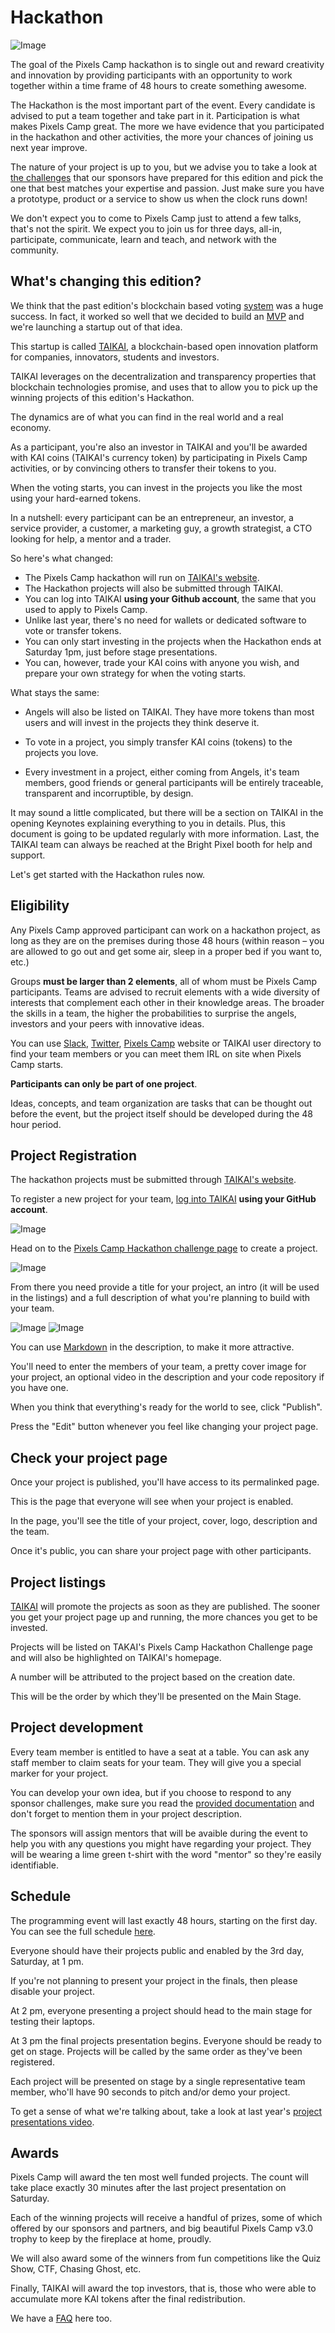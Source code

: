 # Hackathon

![Image](https://raw.githubusercontent.com/PixelsCamp/docs/master/img/hackathon.png)

The goal of the Pixels Camp hackathon is to single out and reward creativity and innovation by providing participants with an opportunity to work together within a time frame of 48 hours to create something awesome.

The Hackathon is the most important part of the event. Every candidate is advised to put a team together and take part in it. Participation is what makes Pixels Camp great. The more we have evidence that you participated in the hackathon and other activities, the more your chances of joining us next year improve.

The nature of your project is up to you, but we advise you to take a look at [the challenges][1] that our sponsors have prepared for this edition and pick the one that best matches your expertise and passion. Just make sure you have a prototype, product or a service to show us when the clock runs down!

We don't expect you to come to Pixels Camp just to attend a few talks, that's not the spirit. We expect you to join us for three days, all-in, participate, communicate, learn and teach, and network with the community.

## What's changing this edition?

We think that the past edition's blockchain based voting [system][13] was a huge success. In fact, it worked so well that we decided to build an [MVP][14] and we're launching a startup out of that idea.

This startup is called [TAIKAI][0], a blockchain-based open innovation platform for companies, innovators, students and investors.

TAIKAI leverages on the decentralization and transparency properties that blockchain technologies promise, and uses that to allow you to pick up the winning projects of this edition's Hackathon.

The dynamics are of what you can find in the real world and a real economy.

As a participant, you're also an investor in TAIKAI and you'll be awarded with KAI coins (TAIKAI's currency token) by participating in Pixels Camp activities, or by convincing others to transfer their tokens to you.

When the voting starts, you can invest in the projects you like the most using your hard-earned tokens.

In a nutshell: every participant can be an entrepreneur, an investor, a service provider, a customer, a marketing guy, a growth strategist, a CTO looking for help, a mentor and a trader.

So here's what changed:

* The Pixels Camp hackathon will run on [TAIKAI's website][0].
* The Hackathon projects will also be submitted through TAIKAI.
* You can log into TAIKAI __using your Github account__, the same that you used to apply to Pixels Camp.
* Unlike last year, there's no need for wallets or dedicated software to vote or transfer tokens.
* You can only start investing in the projects when the Hackathon ends at Saturday 1pm, just before stage presentations.
* You can, however, trade your KAI coins with anyone you wish, and prepare your own strategy for when the voting starts.

What stays the same:

* Angels will also be listed on TAIKAI. They have more tokens than most users and will invest in the projects they think deserve it.

* To vote in a project, you simply transfer KAI coins (tokens) to the projects you love.

* Every investment in a project, either coming from Angels, it's team members, good friends or general participants will be entirely traceable, transparent and incorruptible, by design.

It may sound a little complicated, but there will be a section on TAIKAI in the opening Keynotes explaining everything to you in details. Plus, this document is going to be updated regularly with more information. Last, the TAIKAI team can always be reached at the Bright Pixel booth for help and support.

Let's get started with the Hackathon rules now.

## Eligibility

Any Pixels Camp approved participant can work on a hackathon project, as long as they are on the premises during those 48 hours (within reason – you are allowed to go out and get some air, sleep in a proper bed if you want to, etc.)

Groups __must be larger than 2 elements__, all of whom must be Pixels Camp participants. Teams are advised to recruit elements with a wide diversity of interests that complement each other in their knowledge areas. The broader the skills in a team, the higher the probabilities to surprise the angels, investors and your peers with innovative ideas.

You can use [Slack][2], [Twitter][3], [Pixels Camp][4] website or TAIKAI user directory to find your team members or you can meet them IRL on site when Pixels Camp starts.

__Participants can only be part of one project__.

Ideas, concepts, and team organization are tasks that can be thought out before the event, but the project itself should be developed during the 48 hour period.

## Project Registration

The hackathon projects must be submitted through [TAIKAI's website][0].

To register a new project for your team, [log into TAIKAI][16] __using your GitHub account__.

![Image](https://raw.githubusercontent.com/PixelsCamp/docs/master/img/taikai-login.png)

Head on to the [Pixels Camp Hackathon challenge page][15] to create a project.

![Image](https://raw.githubusercontent.com/PixelsCamp/docs/master/img/taikai-challenge.png)

From there you need provide a title for your project, an intro (it will be used in the listings) and a full description of what you're planning to build with your team.

![Image](https://raw.githubusercontent.com/PixelsCamp/docs/master/img/taikai-create-project.png)
![Image](https://raw.githubusercontent.com/PixelsCamp/docs/master/img/taikai-create-team.png)

You can use [Markdown][7] in the description, to make it more attractive.

You'll need to enter the members of your team, a pretty cover image for your project, an optional video in the description and your code repository if you have one.

When you think that everything's ready for the world to see, click "Publish".

Press the "Edit" button whenever you feel like changing your project page.


## Check your project page

Once your project is published, you'll have access to its permalinked page.

This is the page that everyone will see when your project is enabled.

In the page, you'll see the title of your project, cover, logo, description and the team.

<!--
INSERT_PROJECT_PAGE
-->

Once it's public, you can share your project page with other participants.

## Project listings

[TAIKAI][0] will promote the projects as soon as they are published.
The sooner you get your project page up and running, the more chances you get to be invested.

Projects will be listed on TAKAI's Pixels Camp Hackathon Challenge page and will also be highlighted on TAIKAI's homepage.

A number will be attributed to the project based on the creation date.

This will be the order by which they'll be presented on the Main Stage.

<!--
INSERT_PROJECTS_LIST
-->

## Project development

Every team member is entitled to have a seat at a table. You can ask any staff member to claim seats for your team. They will give you a special marker for your project.

You can develop your own idea, but if you choose to respond to any sponsor challenges, make sure you read the [provided documentation][1] and don't forget to mention them in your project description.

The sponsors will assign mentors that will be avaible during the event to help you with any questions you might have regarding your project. They will be wearing a lime green t-shirt with the word "mentor" so they're easily identifiable.

## Schedule

The programming event will last exactly 48 hours, starting on the first day. You can see the full schedule [here](https://pixels.camp/schedule/).

Everyone should have their projects public and enabled by the 3rd day, Saturday, at 1 pm.

If you're not planning to present your project in the finals, then please disable your project.

At 2 pm, everyone presenting a project should head to the main stage for testing their laptops.

At 3 pm the final projects presentation begins. Everyone should be ready to get on stage. Projects will be called by the same order as they've been registered.

Each project will be presented on stage by a single representative team member, who'll have 90 seconds to pitch and/or demo your project.

To get a sense of what we're talking about, take a look at last year's [project presentations video][10].

## Awards

Pixels Camp will award the ten most well funded projects. The count will take place exactly 30 minutes after the last project presentation on Saturday.

Each of the winning projects will receive a handful of prizes, some of which offered by our sponsors and partners, and big beautiful Pixels Camp v3.0 trophy to keep by the fireplace at home, proudly.

We will also award some of the winners from fun competitions like the Quiz Show, CTF, Chasing Ghost, etc.

Finally, TAIKAI will award the top investors, that is, those who were able to accumulate more KAI tokens after the final redistribution.

We have a [FAQ][12] here too.

[0]: https://taikai.network/
[1]: https://pixels.camp/hackathon/#challenges
[2]: https://github.com/PixelsCamp/docs/blob/master/SLACK.md
[3]: https://twitter.com/pixelscamp
[4]: https://pixels.camp/
[7]: https://guides.github.com/features/mastering-markdown/
[10]: https://youtu.be/yDHg3st_IEk?t=669
[12]: https://github.com/PixelsCamp/docs/blob/master/FAQ.md
[13]: https://github.com/PixelsCamp/docs/blob/f65f092d28891d1dca0ef85775cb53a014a663ba/HACKATHON.md
[14]: https://en.wikipedia.org/wiki/Minimum_viable_product
[15]: https://taikai.network/pixelscamp/challenges/pixels-camp
[16]: https://taikai.network/login?referer=/pixelscamp/challenges/pixels-camp